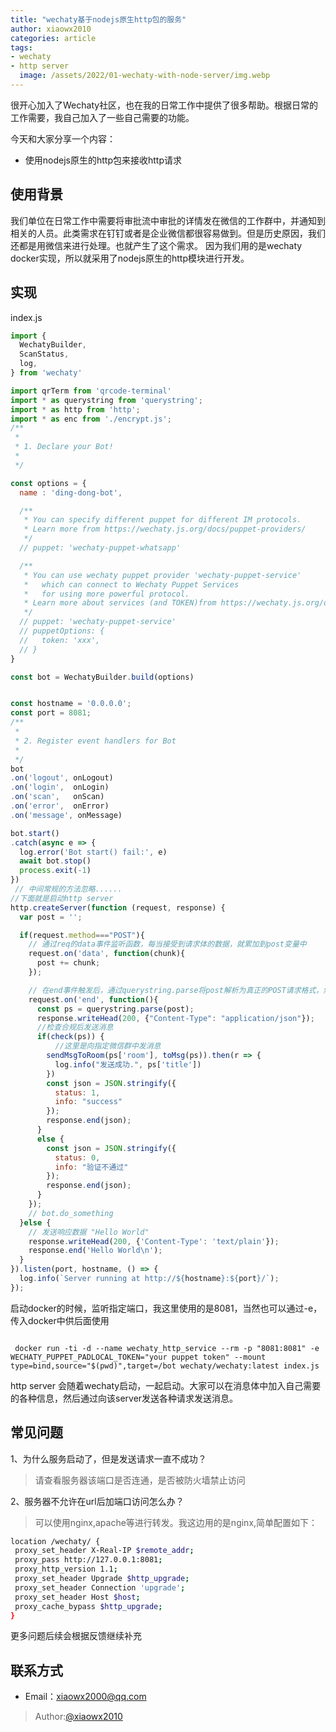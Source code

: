 ```yaml
---
title: "wechaty基于nodejs原生http包的服务"
author: xiaowx2010
categories: article
tags:
- wechaty
- http server
  image: /assets/2022/01-wechaty-with-node-server/img.webp
---
```


很开心加入了Wechaty社区，也在我的日常工作中提供了很多帮助。根据日常的工作需要，我自己加入了一些自己需要的功能。

今天和大家分享一个内容：
- 使用nodejs原生的http包来接收http请求

## 使用背景
我们单位在日常工作中需要将审批流中审批的详情发在微信的工作群中，并通知到相关的人员。此类需求在钉钉或者是企业微信都很容易做到。但是历史原因，我们还都是用微信来进行处理。也就产生了这个需求。
因为我们用的是wechaty docker实现，所以就采用了nodejs原生的http模块进行开发。

## 实现
index.js
```javascript
import {
  WechatyBuilder,
  ScanStatus,
  log,
} from 'wechaty'

import qrTerm from 'qrcode-terminal'
import * as querystring from 'querystring';
import * as http from 'http';
import * as enc from './encrypt.js';
/**
 *
 * 1. Declare your Bot!
 *
 */

const options = {
  name : 'ding-dong-bot',

  /**
   * You can specify different puppet for different IM protocols.
   * Learn more from https://wechaty.js.org/docs/puppet-providers/
   */
  // puppet: 'wechaty-puppet-whatsapp'

  /**
   * You can use wechaty puppet provider 'wechaty-puppet-service'
   *   which can connect to Wechaty Puppet Services
   *   for using more powerful protocol.
   * Learn more about services (and TOKEN)from https://wechaty.js.org/docs/puppet-services/
   */
  // puppet: 'wechaty-puppet-service'
  // puppetOptions: {
  //   token: 'xxx',
  // }
}

const bot = WechatyBuilder.build(options)


const hostname = '0.0.0.0';
const port = 8081;
/**
 *
 * 2. Register event handlers for Bot
 *
 */
bot
.on('logout', onLogout)
.on('login',  onLogin)
.on('scan',   onScan)
.on('error',  onError)
.on('message', onMessage)

bot.start()
.catch(async e => {
  log.error('Bot start() fail:', e)
  await bot.stop()
  process.exit(-1)
})
 // 中间常规的方法忽略......
//下面就是启动http server
http.createServer(function (request, response) {
  var post = '';

  if(request.method==="POST"){
    // 通过req的data事件监听函数，每当接受到请求体的数据，就累加到post变量中
    request.on('data', function(chunk){
      post += chunk;
    });

    // 在end事件触发后，通过querystring.parse将post解析为真正的POST请求格式，然后向客户端返回。
    request.on('end', function(){
      const ps = querystring.parse(post);
      response.writeHead(200, {"Content-Type": "application/json"});
      //检查合规后发送消息
      if(check(ps)) {
          //这里是向指定微信群中发消息
        sendMsgToRoom(ps['room'], toMsg(ps)).then(r => {
          log.info("发送成功.", ps['title'])
        })
        const json = JSON.stringify({
          status: 1,
          info: "success"
        });
        response.end(json);
      }
      else {
        const json = JSON.stringify({
          status: 0,
          info: "验证不通过"
        });
        response.end(json);
      }
    });
    // bot.do_something
  }else {
    // 发送响应数据 "Hello World"
    response.writeHead(200, {'Content-Type': 'text/plain'});
    response.end('Hello World\n');
  }
}).listen(port, hostname, () => {
  log.info(`Server running at http://${hostname}:${port}/`);
});

```

启动docker的时候，监听指定端口，我这里使用的是8081，当然也可以通过-e，传入docker中供后面使用
```shell

 docker run -ti -d --name wechaty_http_service --rm -p "8081:8081" -e WECHATY_PUPPET_PADLOCAL_TOKEN="your puppet token" --mount type=bind,source="$(pwd)",target=/bot wechaty/wechaty:latest index.js

```
http server 会随着wechaty启动，一起启动。大家可以在消息体中加入自己需要的各种信息，然后通过向该server发送各种请求发送消息。

## 常见问题

1、为什么服务启动了，但是发送请求一直不成功？
>请查看服务器该端口是否连通，是否被防火墙禁止访问

2、服务器不允许在url后加端口访问怎么办？
>可以使用nginx,apache等进行转发。我这边用的是nginx,简单配置如下：
 ```bash
location /wechaty/ {
  proxy_set_header X-Real-IP $remote_addr;
  proxy_pass http://127.0.0.1:8081;
  proxy_http_version 1.1;
  proxy_set_header Upgrade $http_upgrade;
  proxy_set_header Connection 'upgrade';
  proxy_set_header Host $host;
  proxy_cache_bypass $http_upgrade;
}
```

更多问题后续会根据反馈继续补充

## 联系方式

- Email：xiaowx2000@qq.com
> Author:[@xiaowx2010](https://github.com/xiaowx2010)
